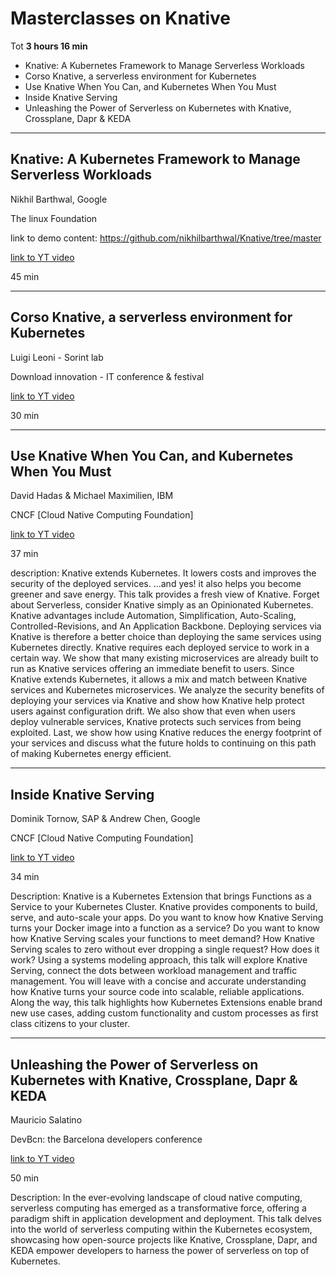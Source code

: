 # Masterclasses on Knative

Tot **3 hours 16 min**

- Knative: A Kubernetes Framework to Manage Serverless Workloads
- Corso Knative, a serverless environment for Kubernetes
- Use Knative When You Can, and Kubernetes When You Must
- Inside Knative Serving
- Unleashing the Power of Serverless on Kubernetes with Knative, Crossplane, Dapr & KEDA

---

## Knative: A Kubernetes Framework to Manage Serverless Workloads

Nikhil Barthwal, Google

The linux Foundation

link to demo content: https://github.com/nikhilbarthwal/Knative/tree/master

[link to YT video](https://www.youtube.com/watch?v=qOnwoOaubEE&t=335s)

45 min

---

## Corso Knative, a serverless environment for Kubernetes

Luigi Leoni - Sorint lab

Download innovation - IT conference & festival

[link to YT video](https://www.youtube.com/watch?v=I722UY2Yo_s)

30 min

---

## Use Knative When You Can, and Kubernetes When You Must

David Hadas & Michael Maximilien, IBM

CNCF [Cloud Native Computing Foundation]

[link to YT video](https://www.youtube.com/watch?v=0IwysONytqc)

37 min

description: Knative extends Kubernetes. It lowers costs and improves the security of the deployed services. …and yes! it also helps you become greener and save energy. This talk provides a fresh view of Knative. Forget about Serverless, consider Knative simply as an Opinionated Kubernetes. Knative advantages include Automation, Simplification, Auto-Scaling, Controlled-Revisions, and An Application Backbone. Deploying services via Knative is therefore a better choice than deploying the same services using Kubernetes directly. Knative requires each deployed service to work in a certain way. We show that many existing microservices are already built to run as Knative services offering an immediate benefit to users. Since Knative extends Kubernetes, it allows a mix and match between Knative services and Kubernetes microservices. We analyze the security benefits of deploying your services via Knative and show how Knative help protect users against configuration drift. We also show that even when users deploy vulnerable services, Knative protects such services from being exploited. Last, we show how using Knative reduces the energy footprint of your services and discuss what the future holds to continuing on this path of making Kubernetes energy efficient.

---

## Inside Knative Serving 

Dominik Tornow, SAP & Andrew Chen, Google

CNCF [Cloud Native Computing Foundation]

[link to YT video](https://www.youtube.com/watch?v=-tvQgLbcNtg)

34 min

Description: Knative is a Kubernetes Extension that brings Functions as a Service to your Kubernetes Cluster. Knative provides components to build, serve, and auto-scale your apps.    Do you want to know how Knative Serving turns your Docker image into a function as a service? Do you want to know how Knative Serving scales your functions to meet demand? How Knative Serving scales to zero without ever dropping a single request? How does it work?    Using a systems modeling approach, this talk will explore Knative Serving, connect the dots between workload management and traffic management. You will leave with a concise and accurate understanding how Knative turns your source code into scalable, reliable applications.    Along the way, this talk highlights how Kubernetes Extensions enable brand new use cases, adding custom functionality and custom processes as first class citizens to your cluster.

---

## Unleashing the Power of Serverless on Kubernetes with Knative, Crossplane, Dapr & KEDA

Mauricio Salatino

DevBcn: the Barcelona developers conference

[link to YT video](https://www.youtube.com/watch?v=hbV-C2YzaIc)

50 min

Description: In the ever-evolving landscape of cloud native computing, serverless computing has emerged as a transformative force, offering a paradigm shift in application development and deployment. This talk delves into the world of serverless computing within the Kubernetes ecosystem, showcasing how open-source projects like Knative, Crossplane, Dapr, and KEDA empower developers to harness the power of serverless on top of Kubernetes.
